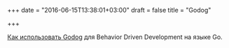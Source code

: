 +++
date = "2016-06-15T13:38:01+03:00"
draft = false
title = "Godog"

+++

<p><a href="https://semaphoreci.com/community/tutorials/how-to-use-godog-for-behavior-driven-development-in-go">Как использовать&nbsp;Godog</a> для&nbsp;Behavior Driven Development на языке Go.</p>

